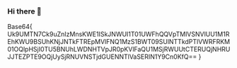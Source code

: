 ### Hi there 👋


Base64{
Uk9UMTN7Ck9uZnIzMnsKWE1ISkJNWUI1T01UWFhQQVpTMlVSNVlUU1M1REhKWU9BSUhKNjJNTkFTREpMVlFNQ1MzS1BWT09SUlNTTkdPTlVWRFRKM01OQlpHSjI0TU5BNUhLWDNHTVpJR0pKVlFaQU1MSjRWUUtCTERUQjNHRUJJTEZPTE9OQjUySjRNUVNSTjdGUENNTlVaSERIN1Y9Cn0KfQ==
}


<!--
**Matruf/Matruf** is a ✨ _special_ ✨ repository because its `README.md` (this file) appears on your GitHub profile.

Here are some ideas to get you started:

- 🔭 I’m currently working on ...
- 🌱 I’m currently learning ...
- 👯 I’m looking to collaborate on ...
- 🤔 I’m looking for help with ...
- 💬 Ask me about ...
- 📫 How to reach me: ...
- 😄 Pronouns: ...
- ⚡ Fun fact: ...
-->
